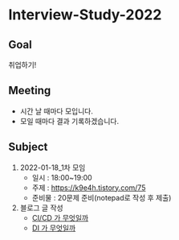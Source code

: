 # Interview-Study-2022

## Goal
취업하기!

## Meeting
- 시간 날 때마다 모입니다.
- 모일 때마다 결과 기록하겠습니다.

## Subject
1. 2022-01-18_1차 모임 
	- 일시 : 18:00~19:00
	- 주제 : https://k9e4h.tistory.com/75
	- 준비물 : 20문제 준비(notepad로 작성 후 제출)
2. 블로그 글 작성
	- [CI/CD 가 무엇일까](https://velog.io/@robolab1902/CICD%EA%B0%80-%EB%AC%B4%EC%97%87%EC%9D%B4%EC%98%A4)
	- [DI 가 무엇일까](https://velog.io/@robolab1902/Spring-DI%EA%B0%80-%EB%AC%B4%EC%97%87%EC%9D%BC%EA%B9%8C)